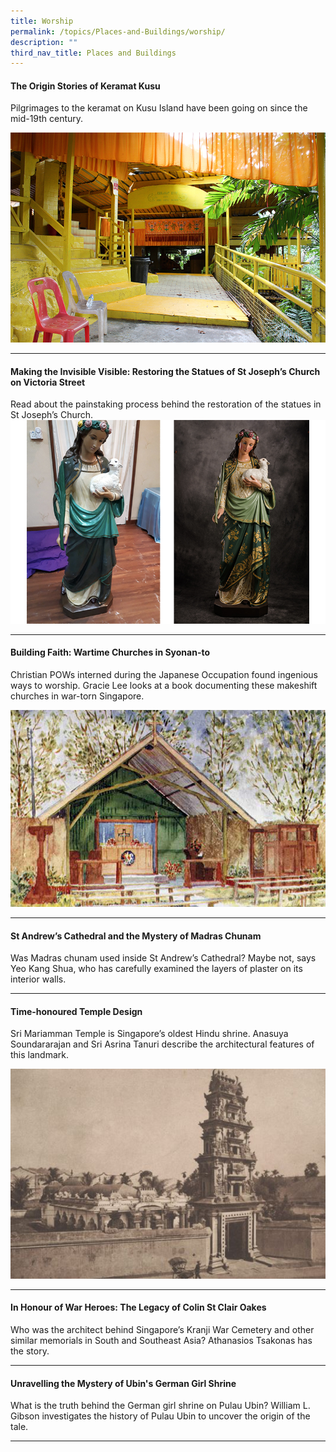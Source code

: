 ```yaml
---
title: Worship
permalink: /topics/Places-and-Buildings/worship/
description: ""
third_nav_title: Places and Buildings
---
```

#### <a style="text-decoration: none; font-weight: bold;" href="/vol-18/issue-4/jan-mar-2023/shrines-keramat-kusu/">The Origin Stories of Keramat Kusu</a>

Pilgrimages to the keramat on Kusu Island have been going on since the mid-19th century.

<img src="/images/Vol%2018%20Issue%204/Keramat%20Kusu/image1.png">  <hr>

#### <a style="text-decoration: none; font-weight: bold;" href="/vol-17/issue-3/oct-dec-2021/stjosephchurch">Making the Invisible Visible: Restoring the Statues of St Joseph’s Church on Victoria Street</a>

Read about the painstaking process behind the restoration of the statues in St Joseph’s Church.
![](/images/vol-17-issue-3/st-joseph/St%20Agnes2.jpg)
<hr>

#### <a href="/vol-12/issue-3/oct-dec-2016/building-faith" style="text-decoration: none; font-weight: bold;"> Building Faith: Wartime Churches in Syonan-to</a>
<p>Christian POWs interned during the Japanese Occupation found ingenious ways to worship. Gracie Lee looks at a book documenting these makeshift churches in war-torn Singapore.</p> 
<img src="/images/Vol-12-issue-3/building-faith/05-building_faith.jpg">
<hr> 

#### <a href="/vol-16/issue-4/jan-mar-2021/st-andrew-cathedral" style="text-decoration: none; font-weight: bold;"> St Andrew’s Cathedral and the Mystery of Madras Chunam</a>
<p>Was Madras chunam used inside St Andrew’s Cathedral? Maybe not, says Yeo Kang Shua, who has carefully examined the layers of plaster on its interior walls.</p> 
<hr> 

#### <a href="/vol-12/issue-3/oct-dec-2016/time-honoured-temple" style="text-decoration: none; font-weight: bold;"> Time-honoured Temple Design</a>
<p>Sri Mariamman Temple is Singapore’s oldest Hindu shrine. Anasuya Soundararajan and Sri Asrina Tanuri describe the architectural features of this landmark.</p> 
<img src="/images/Vol-12-issue-3/time-honoured-temple-design/02_temple_design.jpg">
<hr>

#### <a href="/vol-14/issue-3/oct-dec-2018/honour-of-war-heroes/" style="text-decoration: none; font-weight: bold;"> In Honour of War Heroes: The Legacy of Colin St Clair Oakes</a>
<p>Who was the architect behind Singapore’s Kranji War Cemetery and other similar memorials in South and Southeast Asia? Athanasios Tsakonas has the story.</p> 
<hr>

#### <a href="/vol-17/issue-3/oct-dec-2021/ubinsgermangirlshrine" style="text-decoration: none; font-weight: bold;"> Unravelling the Mystery of Ubin's German Girl Shrine</a>
<p>What is the truth behind the German girl shrine on Pulau Ubin? William L. Gibson investigates the history of Pulau Ubin to uncover the origin of the tale.</p> 
<hr>